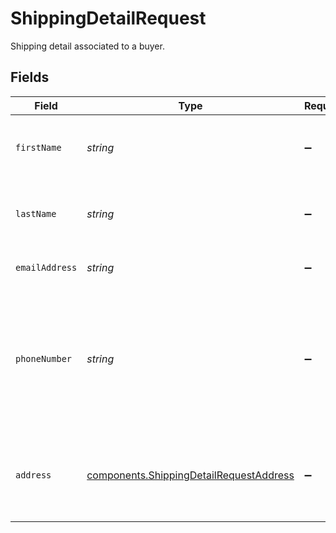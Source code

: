 # ShippingDetailRequest

Shipping detail associated to a buyer.


## Fields

| Field                                                                                                                                             | Type                                                                                                                                              | Required                                                                                                                                          | Description                                                                                                                                       | Example                                                                                                                                           |
| ------------------------------------------------------------------------------------------------------------------------------------------------- | ------------------------------------------------------------------------------------------------------------------------------------------------- | ------------------------------------------------------------------------------------------------------------------------------------------------- | ------------------------------------------------------------------------------------------------------------------------------------------------- | ------------------------------------------------------------------------------------------------------------------------------------------------- |
| `firstName`                                                                                                                                       | *string*                                                                                                                                          | :heavy_minus_sign:                                                                                                                                | The first name(s) or given name for the buyer.                                                                                                    | John                                                                                                                                              |
| `lastName`                                                                                                                                        | *string*                                                                                                                                          | :heavy_minus_sign:                                                                                                                                | The last name, or family name, of the buyer.                                                                                                      | Lunn                                                                                                                                              |
| `emailAddress`                                                                                                                                    | *string*                                                                                                                                          | :heavy_minus_sign:                                                                                                                                | The email address for the buyer.                                                                                                                  | john@example.com                                                                                                                                  |
| `phoneNumber`                                                                                                                                     | *string*                                                                                                                                          | :heavy_minus_sign:                                                                                                                                | The phone number for the buyer which should be formatted according to the<br/>[E164 number standard](https://www.twilio.com/docs/glossary/what-e164). | +1234567890                                                                                                                                       |
| `address`                                                                                                                                         | [components.ShippingDetailRequestAddress](../../models/components/shippingdetailrequestaddress.md)                                                | :heavy_minus_sign:                                                                                                                                | The physical shipping address associated to this buyer.                                                                                           |                                                                                                                                                   |